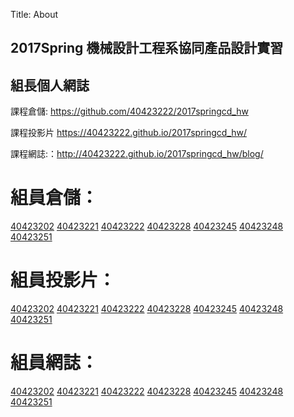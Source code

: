 Title: About

## 2017Spring 機械設計工程系協同產品設計實習

## 組長個人網誌

課程倉儲: <a href="https://github.com/40423222/2017springcd_hw">https://github.com/40423222/2017springcd_hw</a>

課程投影片 <a href="https://40423222.github.io/2017springcd_hw/">https://40423222.github.io/2017springcd_hw/</a>

課程網誌:：<a href="http://40423222.github.io/2017springcd_hw/blog/">http://40423222.github.io/2017springcd_hw/blog/</a>

# 組員倉儲：

<a href="https://github.com/40423202/2017springcd_hw">40423202</a>
<a href="https://github.com/40423221/2017springcd_hw">40423221</a>
<a href="https://github.com/40423222/2017springcd_hw">40423222</a>
<a href="https://github.com/40423228/2017springcd_hw">40423228</a>
<a href="https://github.com/40423245/2017springcd_hw">40423245</a>
<a href="https://github.com/40423248/2017springcd_hw">40423248</a>
<a href="https://github.com/40423251/2017springcd_hw">40423251</a>

# 組員投影片：

<a href="https://40423202.github.io/2017springcd_hw/">40423202</a>
<a href="https://40423221.github.io/2017springcd_hw/">40423221</a>
<a href="https://40423222.github.io/2017springcd_hw/">40423222</a>
<a href="https://40423228.github.io/2017springcd_hw/">40423228</a>
<a href="https://40423245.github.io/2017springcd_hw/">40423245</a>
<a href="https://40423248.github.io/2017springcd_hw/">40423248</a>
<a href="https://40423251.github.io/2017springcd_hw/">40423251</a>

# 組員網誌：

<a href="https://40423202.github.io/2017springcd_hw/blog/">40423202</a>
<a href="https://40423221.github.io/2017springcd_hw/blog/">40423221</a>
<a href="https://40423222.github.io/2017springcd_hw/blog/">40423222</a>
<a href="https://40423228.github.io/2017springcd_hw/blog/">40423228</a>
<a href="https://40423245.github.io/2017springcd_hw/blog/">40423245</a>
<a href="https://40423248.github.io/2017springcd_hw/blog/">40423248</a>
<a href="https://40423251.github.io/2017springcd_hw/blog/">40423251</a>